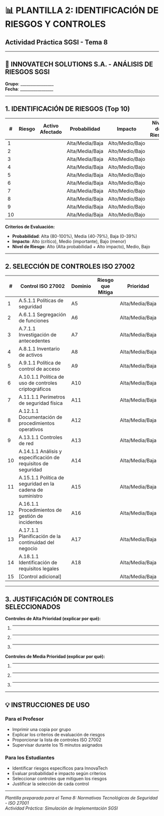 # 📊 PLANTILLA 2: IDENTIFICACIÓN DE RIESGOS Y CONTROLES
## Actividad Práctica SGSI - Tema 8

---

## 📄 **INNOVATECH SOLUTIONS S.A. - ANÁLISIS DE RIESGOS SGSI**

**Grupo**: _________________  
**Fecha**: _________________

---

## 1. IDENTIFICACIÓN DE RIESGOS (Top 10)

| **#** | **Riesgo** | **Activo Afectado** | **Probabilidad** | **Impacto** | **Nivel de Riesgo** |
|-------|------------|---------------------|------------------|-------------|-------------------|
| 1 | | | Alta/Media/Baja | Alto/Medio/Bajo | |
| 2 | | | Alta/Media/Baja | Alto/Medio/Bajo | |
| 3 | | | Alta/Media/Baja | Alto/Medio/Bajo | |
| 4 | | | Alta/Media/Baja | Alto/Medio/Bajo | |
| 5 | | | Alta/Media/Baja | Alto/Medio/Bajo | |
| 6 | | | Alta/Media/Baja | Alto/Medio/Bajo | |
| 7 | | | Alta/Media/Baja | Alto/Medio/Bajo | |
| 8 | | | Alta/Media/Baja | Alto/Medio/Bajo | |
| 9 | | | Alta/Media/Baja | Alto/Medio/Bajo | |
| 10 | | | Alta/Media/Baja | Alto/Medio/Bajo | |

**Criterios de Evaluación:**
- **Probabilidad**: Alta (80-100%), Media (40-79%), Baja (0-39%)
- **Impacto**: Alto (crítico), Medio (importante), Bajo (menor)
- **Nivel de Riesgo**: Alto (Alta probabilidad + Alto impacto), Medio, Bajo

---

## 2. SELECCIÓN DE CONTROLES ISO 27002

| **#** | **Control ISO 27002** | **Dominio** | **Riesgo que Mitiga** | **Prioridad** |
|-------|----------------------|-------------|----------------------|---------------|
| 1 | A.5.1.1 Políticas de seguridad | A5 | | Alta/Media/Baja |
| 2 | A.6.1.1 Segregación de funciones | A6 | | Alta/Media/Baja |
| 3 | A.7.1.1 Investigación de antecedentes | A7 | | Alta/Media/Baja |
| 4 | A.8.1.1 Inventario de activos | A8 | | Alta/Media/Baja |
| 5 | A.9.1.1 Política de control de acceso | A9 | | Alta/Media/Baja |
| 6 | A.10.1.1 Política de uso de controles criptográficos | A10 | | Alta/Media/Baja |
| 7 | A.11.1.1 Perímetros de seguridad física | A11 | | Alta/Media/Baja |
| 8 | A.12.1.1 Documentación de procedimientos operativos | A12 | | Alta/Media/Baja |
| 9 | A.13.1.1 Controles de red | A13 | | Alta/Media/Baja |
| 10 | A.14.1.1 Análisis y especificación de requisitos de seguridad | A14 | | Alta/Media/Baja |
| 11 | A.15.1.1 Política de seguridad en la cadena de suministro | A15 | | Alta/Media/Baja |
| 12 | A.16.1.1 Procedimientos de gestión de incidentes | A16 | | Alta/Media/Baja |
| 13 | A.17.1.1 Planificación de la continuidad del negocio | A17 | | Alta/Media/Baja |
| 14 | A.18.1.1 Identificación de requisitos legales | A18 | | Alta/Media/Baja |
| 15 | [Control adicional] | | | Alta/Media/Baja |

---

## 3. JUSTIFICACIÓN DE CONTROLES SELECCIONADOS

**Controles de Alta Prioridad (explicar por qué):**
1. _________________________________
2. _________________________________
3. _________________________________

**Controles de Media Prioridad (explicar por qué):**
1. _________________________________
2. _________________________________
3. _________________________________

---

## 💡 **INSTRUCCIONES DE USO**

### **Para el Profesor**
- Imprimir una copia por grupo
- Explicar los criterios de evaluación de riesgos
- Proporcionar la lista de controles ISO 27002
- Supervisar durante los 15 minutos asignados

### **Para los Estudiantes**
- Identificar riesgos específicos para InnovaTech
- Evaluar probabilidad e impacto según criterios
- Seleccionar controles que mitiguen los riesgos
- Justificar la selección de cada control

---

*Plantilla preparada para el Tema 8: Normativas Tecnológicas de Seguridad - ISO 27001*  
*Actividad Práctica: Simulación de Implementación SGSI*
